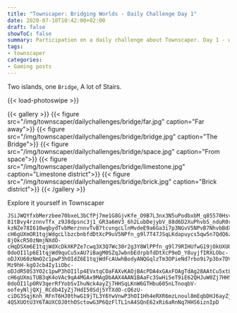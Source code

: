 ```yaml
---
title: "Townscaper: Bridging Worlds - Daily Challenge Day 1"
date: 2020-07-10T10:42:00+02:00
draft: false
showToC: false
summary: Participation on a daily challenge about Townscaper. Day 1 - world Bridge.
tags:
- townscaper
categories:
- Gaming posts
---
```


Two islands, one `Bridge`, A lot of Stairs.

{{< load-photoswipe >}}

{{< gallery >}}
  {{< figure src="/img/townscaper/dailychallenges/bridge/far.jpg" caption="Far away">}}
  {{< figure src="/img/townscaper/dailychallenges/bridge/bridge.jpg" caption="The Bridge">}}
  {{< figure src="/img/townscaper/dailychallenges/bridge/space.jpg" caption="From space">}}
  {{< figure src="/img/townscaper/dailychallenges/bridge/limestone.jpg" caption="Limestone district">}}
  {{< figure src="/img/townscaper/dailychallenges/bridge/brick.jpg" caption="Brick district">}}
{{< /gallery >}}

Explore it yourself in Townscaper

```text
JSiJWQYfxbMerzbee70bxeL3bCfPj7me1G8GjvKfe_O9B7L3nx3N5uPodbxbM_q85570HsvcfCffW7R39yt-81tBvy4rznnvTfx_z9J8dpsnc3j1_GR3a6mV3_6h2LubDejybV_88d6D2XuPhvbS_nduR0rpnVvveodjybV_88d6D2XuPhvnzcbnHRvmeW9_6me3GsGj3q85570Hs3z9J8dTz-kzNZe78I610wqbydTvbMerznnvTvB7tcvngcLlnMvdeE9a6Ga3i7p3NGvV5NPvB7NhvbBdXz52R3DQulzNZuh2t4e6dL3bCfPZTd1pwPdHqDSdZqORdrqOa1h2t4e6dbxbee70bxeL3nx3ncubjpjNXdO-cH6gUXmOR1tqjWdgcLlbzcbnbfdDtXcP9uV5NPfn_g9l7T47JSqLKdapuycs5qw5n7QdQ6zUnouVd0qDkbp8k5twtvuh2LubMerznnvTfx_z9J8dj0-8jOkcR50zNmjNXdO-cHqDSXm6E1tqjWdXcDkXKPZe7cwq3X3Q7Wc30r2g3Y8WlPPfn_g9l79RIHUfwG19jOkUXUOtcj5YwVnwP3h6g0lpORdr6oVnD3u4BzLlnMXbnHRvmefdbxbM_q85570Hs3wWc24_yhkuoca5GwymrOnfuD1BpLTdi6W1RruCu5xtLuBzLlpmM325p3tBfM_q855707JJqrFd2oufcIpuo0pl6GTHb6qTnf6OUdQ6zUnouVd0qwhbX8AZoWKTTmb7cDtbydTv3gPGfV_88eSiuWc2o7HHSuoca5GwymrOnfuDdQ6zUnouVd0qrgbO8uYgagM0SZazctduR0tvuh2LunevBfM_q8_Ql3IRXLObU3P6QSdR50SdjpO2c1pO-0doOI1lp6E1tqjWd9quCu5xAU7iBagM0SZqJwbnbEdrpbfdDtXcP9eD_Y8uyjfIRXLObc-oDJXU60zNmO2c1pwP3hOIdZ6E1tqjWdFcAUwhBodyANQGqlzTm3OPieNd7rbo9i7p3bx7DVOyubkouWc2oufcIpuo0pl6GTds5qTd_p7QdQqLTdiquVVHtue1VxBQwhBodyA1A5lzTm3OPieNd7rbo9i7p3djHXZ3juut2dZDdk4ayZjufcI5izplbMHbu6c_5O0BpLTnouVd0661yPAQrgDgmDDQtLeg8S5JwtduR0tmuF3dTl7jE62xRirFnNq7HHSqLKnWqbMdsprO15n7QdQquMFdiKobVF0RrCorXVAdwDA04HAoVxBQNHeXcDk-Mz9hH-kgOJcb4Iy1iObc-oDJdR50S3YO2c1pwP3hOI1lp4EVxtqCOaFAXvKAOjBAcPDA4xGAxFOAgTdAg28AAtCu5xtLuHdcHBQdJoTC1thjEdt4sR3POk0FlTLdj5YwVnO-cH6gUXmiTUB3qK4oVAc9qA4MGAx9MAgDbAAX4AAN1BAaFc3SwHi5eT9iE62QHJuW0Zj7HHS6izplu605n7QdQquMFdiKobVF0RrAorXFA9jZ_BMXa_RC1thjEdt4sy9jDJdR50SHbu605n7QHkuMdi6WVHt66V9jYeTC3G6Iy1iwG3POk0FlTLdj5YwVn68wdoDSXmORdr6o11rPlQdb4Iy1iwG3POk0FlTLdj5YTXdO-0doOI1lpORV3qerRfYobSvIhuNck4ayZj7HHSqLKnW6GTHbu605nLTnoqbV-oofeyNljQXj_RCdb4IyZj7HdI50Sdj5YTXdO-cQ6zU-ciDG3SqjKnh_RFnT6HJ0thwG19jTL3Y6YwVnwP3hOI1Hh4eRXR6mzLnoul8mEqbDHJ6ayZj7HdI5izpl6GwymrOnfuD1nJoTC3GOS01iwG3PqDJdR50S3YO2c158TfCg6SxJhbDHJ6ayZj7HHSuocapbMHbu60nAoLBnE62QHJqrFnNq7HdIpuocapbMHb6TA0lgOJcb4Iy1iwGd-4QSXUOtU3Y6TAUXCOJ0thOSctowG3P6QzFlTL1nA4SQnE62xRi6aRnNq7HHS6iznIpD
```
